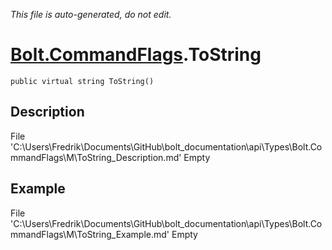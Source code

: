 *This file is auto-generated, do not edit.*

# [Bolt.CommandFlags](Types/Bolt.CommandFlags.md).ToString
`public virtual string ToString()`
## Description
File 'C:\Users\Fredrik\Documents\GitHub\bolt_documentation\api\Types\Bolt.CommandFlags\M\ToString_Description.md' Empty
## Example
File 'C:\Users\Fredrik\Documents\GitHub\bolt_documentation\api\Types\Bolt.CommandFlags\M\ToString_Example.md' Empty
